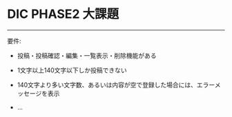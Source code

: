 # DIC PHASE2 大課題

---

要件:

* 投稿・投稿確認・編集・一覧表示・削除機能がある

* 1文字以上140文字以下しか投稿できない

* 140文字より多い文字数、あるいは内容が空で登録した場合には、エラーメッセージを表示

* ...
